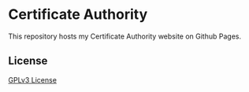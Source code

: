 # Certificate Authority
This repository hosts my Certificate Authority website on Github Pages.

## License
[GPLv3 License](LICENSE)
